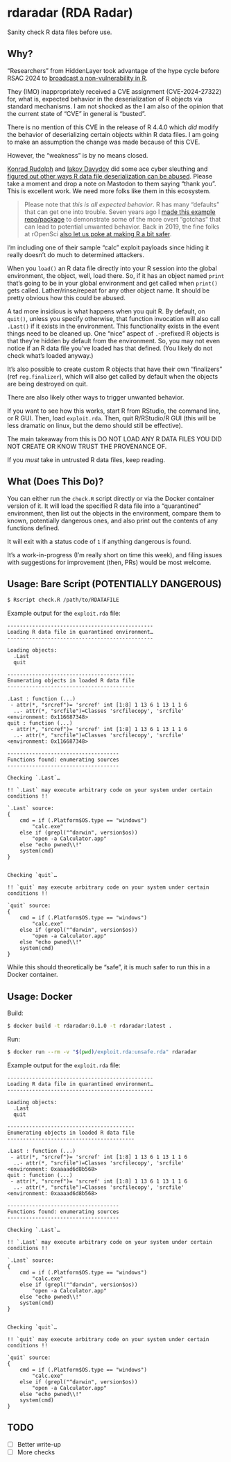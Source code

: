 

# rdaradar (RDA Radar)

Sanity check R data files before use.

## Why?

“Researchers” from HiddenLayer took advantage of the hype cycle before
RSAC 2024 to [broadcast a non-vulnerability in
R](https://hiddenlayer.com/research/r-bitrary-code-execution/).

They (IMO) inappropriately received a CVE assignment (CVE-2024-27322)
for, what is, expected behavior in the deserialization of R objects via
standard mechanisms. I am not shocked as the I am also of the opinion
that the current state of “CVE” in general is “busted”.

There is no mention of this CVE in the release of R 4.4.0 which *did*
modify the behavior of deserializing certain objects within R data
files. I am going to make an assumption the change was made because of
this CVE.

However, the “weakness” is by no means closed.

[Konrad Rudolph](https://mastodon.social/@klmr#.) and [Iakov
Davydov](https://mstdn.science/@idavydov#.) did some ace cyber sleuthing
and [figured out other ways R data file deserialization can be
abused](https://mastodon.social/@klmr/112360501388055184). Please take a
moment and drop a note on Mastodon to them saying “thank you”. This is
excellent work. We need more folks like them in this ecosystem.

> Please note that *this is all expected behavior*. R has many
> “defaults” that can get one into trouble. Seven years ago I [made this
> example repo/package](https://github.com/hrbrmstr/rpwnd/) to
> demonstrate some of the more overt “gotchas” that can lead to
> potential unwanted behavior. Back in 2019, the fine folks at rOpenSci
> [also let us poke at making R a bit
> safer](https://ropensci.org/blog/2019/04/09/commcall-may2019/#resources).

I’m including one of their sample “calc” exploit payloads since hiding
it really doesn’t do much to determined attackers.

When you `load()` an R data file directly into your R session into the
global environment, the object, well, load there. So, if it has an
object named `print` that’s going to be in your global environment and
get called when `print()` gets called. Lather/rinse/repeat for any other
object name. It should be pretty obvious how this could be abused.

A tad more insidious is what happens when you quit R. By default, on
`quit()`, unless you specify otherwise, that function invocation will
also call `.Last()` if it exists in the environment. This functionality
exists in the event things need to be cleaned up. One “nice” aspect of
`.`-prefixed R objects is that they’re hidden by default from the
environment. So, you may not even notice if an R data file you’ve loaded
has that defined. (You likely do not check what’s loaded anyway.)

It’s also possible to create custom R objects that have their own
“finalizers” (ref `reg.finalizer`), which will also get called by
default when the objects are being destroyed on quit.

There are also likely other ways to trigger unwanted behavior.

If you want to see how this works, start R from RStudio, the command
line, or R GUI. Then, load `exploit.rda`. Then, quit R/RStudio/R GUI
(this will be less dramatic on linux, but the demo should still be
effective).

The main takeaway from this is DO NOT LOAD ANY R DATA FILES YOU DID NOT
CREATE OR KNOW TRUST THE PROVENANCE OF.

If you *must* take in untrusted R data files, keep reading.

## What (Does This Do)?

You can either run the `check.R` script directly or via the Docker
container version of it. It will load the specified R data file into a
“quarantined” environment, then list out the objects in the environment,
compare them to known, potentially dangerous ones, and also print out
the contents of any functions defined.

It will exit with a status code of `1` if anything dangerous is found.

It’s a work-in-progress (I’m really short on time this week), and filing
issues with suggestions for improvement (then, PRs) would be most
welcome.

## Usage: Bare Script (POTENTIALLY DANGEROUS)

``` bash
$ Rscript check.R /path/to/RDATAFILE
```

Example output for the `exploit.rda` file:

    -----------------------------------------------
    Loading R data file in quarantined environment…
    -----------------------------------------------

    Loading objects:
      .Last
      quit

    -----------------------------------------
    Enumerating objects in loaded R data file
    -----------------------------------------

    .Last : function (...)  
     - attr(*, "srcref")= 'srcref' int [1:8] 1 13 6 1 13 1 1 6
      ..- attr(*, "srcfile")=Classes 'srcfilecopy', 'srcfile' <environment: 0x116687348> 
    quit : function (...)  
     - attr(*, "srcref")= 'srcref' int [1:8] 1 13 6 1 13 1 1 6
      ..- attr(*, "srcfile")=Classes 'srcfilecopy', 'srcfile' <environment: 0x116687348> 

    ------------------------------------
    Functions found: enumerating sources
    ------------------------------------

    Checking `.Last`…

    !! `.Last` may execute arbitrary code on your system under certain conditions !!

    `.Last` source:
    {
        cmd = if (.Platform$OS.type == "windows") 
            "calc.exe"
        else if (grepl("^darwin", version$os)) 
            "open -a Calculator.app"
        else "echo pwned\\!"
        system(cmd)
    }


    Checking `quit`…

    !! `quit` may execute arbitrary code on your system under certain conditions !!

    `quit` source:
    {
        cmd = if (.Platform$OS.type == "windows") 
            "calc.exe"
        else if (grepl("^darwin", version$os)) 
            "open -a Calculator.app"
        else "echo pwned\\!"
        system(cmd)
    }

While this should theoretically be “safe”, it is much safer to run this
in a Docker container.

## Usage: Docker

Build:

``` bash
$ docker build -t rdaradar:0.1.0 -t rdaradar:latest .  
```

Run:

``` bash
$ docker run --rm -v "$(pwd)/exploit.rda:unsafe.rda" rdaradar 
```

Example output for the `exploit.rda` file:

    -----------------------------------------------
    Loading R data file in quarantined environment…
    -----------------------------------------------

    Loading objects:
      .Last
      quit

    -----------------------------------------
    Enumerating objects in loaded R data file
    -----------------------------------------

    .Last : function (...)  
     - attr(*, "srcref")= 'srcref' int [1:8] 1 13 6 1 13 1 1 6
      ..- attr(*, "srcfile")=Classes 'srcfilecopy', 'srcfile' <environment: 0xaaaad6d8b568> 
    quit : function (...)  
     - attr(*, "srcref")= 'srcref' int [1:8] 1 13 6 1 13 1 1 6
      ..- attr(*, "srcfile")=Classes 'srcfilecopy', 'srcfile' <environment: 0xaaaad6d8b568> 

    ------------------------------------
    Functions found: enumerating sources
    ------------------------------------

    Checking `.Last`…

    !! `.Last` may execute arbitrary code on your system under certain conditions !!

    `.Last` source:
    {
        cmd = if (.Platform$OS.type == "windows") 
            "calc.exe"
        else if (grepl("^darwin", version$os)) 
            "open -a Calculator.app"
        else "echo pwned\\!"
        system(cmd)
    }


    Checking `quit`…

    !! `quit` may execute arbitrary code on your system under certain conditions !!

    `quit` source:
    {
        cmd = if (.Platform$OS.type == "windows") 
            "calc.exe"
        else if (grepl("^darwin", version$os)) 
            "open -a Calculator.app"
        else "echo pwned\\!"
        system(cmd)
    }

## TODO

- [ ] Better write-up
- [ ] More checks

